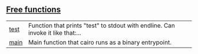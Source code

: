 
## [Free functions](./hello_world_sub_package-free_functions.md)

| | |
|:---|:---|
| [test](./hello_world_sub_package-test.md) | Function that prints "test" to stdout with endline. Can invoke it like that:... |
| [main](./hello_world_sub_package-main.md) | Main function that cairo runs as a binary entrypoint. |
